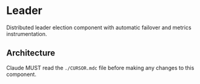# Leader

Distributed leader election component with automatic failover and metrics instrumentation.

## Architecture  
Claude MUST read the `./CURSOR.mdc` file before making any changes to this component.